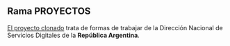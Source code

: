 ## Rama PROYECTOS

[El proyecto clonado](https://github.com/argob/estandares.git) trata de formas de trabajar de la Dirección Nacional de Servicios Digitales de la **República Argentina**.

